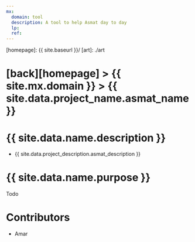 ```yaml
---
mx:
  domain: tool
  description: A tool to help Asmat day to day
  lp:
  ref:
---
```



[//]: #(Reference)
[homepage]:   {{ site.baseurl }}/
[art]:        ./art

# [back][homepage] > {{ site.mx.domain }} > {{ site.data.project_name.asmat_name }}
# {{ site.data.name.description }}
- {{ site.data.project_description.asmat_description }}

# {{ site.data.name.purpose }}
Todo


# Contributors
- Amar

